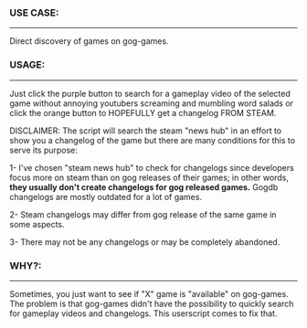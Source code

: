 ### USE CASE:
--------------
Direct discovery of games on gog-games.

### USAGE:
---------------
Just click the purple button to search for a gameplay video of the selected game without annoying youtubers 
screaming and mumbling word salads or click the orange button to HOPEFULLY get a changelog FROM STEAM.

DISCLAIMER: 
The script will search the steam "news hub" in an effort to show you a changelog of the game but there are many
conditions for this to serve its purpose:

1- I've chosen "steam news hub" to check for changelogs since developers focus more on steam than on gog releases of
their games; in other words, __they usually don't create changelogs for gog released games.__ Gogdb changelogs are 
mostly outdated for a lot of games.

2- Steam changelogs may differ from gog release of the same game in some aspects.

3- There may not be any changelogs or may be completely abandoned.


### WHY?:
---------------
Sometimes, you just want to see if "X" game is "available" on gog-games. The problem is that gog-games didn't have
the possibility to quickly search for gameplay videos and changelogs. This userscript comes to fix that.
